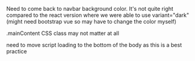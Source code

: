 Need to come back to navbar background color. It's not quite right compared to the react version where we were able to use variant="dark" (might need bootstrap vue so may have to change the color myself)

.mainContent CSS class may not matter at all

need to move script loading to the bottom of the body as this is a best practice
